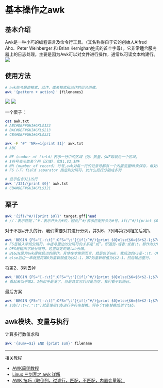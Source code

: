 # 基本操作之awk

## 基本介绍
Awk是一种小巧的编程语言及命令行工具。（其名称得自于它的创始人Alfred Aho、Peter Weinberger 和 Brian Kernighan姓氏的首个字母）。它非常适合服务器上的日志处理，主要是因为Awk可以对文件进行操作，通常以可读文本构建行。
![](https://img.linux.net.cn/data/attachment/album/201502/09/205716uph3b7dlvzgdpykc.jpg)

## 使用方法
```bash
# awk指令是由模式、动作，或者模式和动作的组合组成。
awk '{pattern + action}' {filenames}
```
![](https://mmbiz.qpic.cn/mmbiz_png/9aPYe0E1fb0VAiaysoCX4stsnE05XCdEwib06lOxoGAOW3U74cZjJAfE6tU1fK0MYLtZ5mO9TS3icMfZqib9TNgWdw/640?wx_fmt=png&tp=webp&wxfrom=5&wx_lazy=1&wx_co=1)
![](https://mmbiz.qpic.cn/mmbiz_png/9aPYe0E1fb0VAiaysoCX4stsnE05XCdEwMibpicGPZLWuULvT7IYU4QeZFVtkI15HYcnDLzHkYFgXrEsoibaEC1iaUg/640?wx_fmt=png&tp=webp&wxfrom=5&wx_lazy=1&wx_co=1)

一个栗子：
```bash
cat awk.txt
# ABC#DEF#GHI#GKL$123
# BAC#DEF#GHI#GKL$213
# CBA#DEF#GHI#GKL$321

awk -F "#" 'NR==1{print $1}' awk.txt
# ABC

# NF（number of field）表示一行中的区域（列）数量，$NF取最后一个区域。
# $符号表示取某个列（区域），如$1,$2,$NF
# NR (number of record) 行号,awk对每一行的记录号都有一个内置变量NR来保存，每处理完一条记录NR的值就会自动+1.默认处理所有行。
# FS（-F）field separator 指定列分隔符，以什么把行分隔成多列

# 显示包含321的行
awk '/321/{print $0}' awk.txt
# CBA#DEF#GHI#GKL$321
```

## 栗子
```bash
awk '{if(/^#/){print $0}}' target.gff|head
# //：表示匹配；^#：表示开头为#的，因此/^#/表示匹配开头为#号。if(/^#/){print $0}串起来就是: 如果是以#开头，那么打印整行。
```

对于不是#开头的行，我们需要对其进行分列，并对6、7列与第2列相加后减1。
```bash
awk 'BEGIN {FS="[-:\t]";OFS="\t"}{if(/^#/){print $0}else{$6=$6+$2-1;$7=$7+$2-1;print $0}}' target.gff
# FS是输入字段分隔符，中括号里边的分隔符的关系是“或”。即遇到-或者:或者\t，都作为分隔符分开。
# OFS是输出字段分隔符。这里指定的是tab分隔。
# BEGIN是为awk提供启动的操作。具体在本案例而言，就是告诉awk，我后边的FS是-:\t，OFS是"\t"。
# else后边一串就是将第6列重新赋值为$$2-1，第7列重新赋值为$$2-1。然后输出整行。
```

将第2、3列去掉
```bash
awk 'BEGIN {FS="[-:\t]";OFS="\t"}{if(/^#/){print $0}else{$6=$6+$2-1;$7=$7+$2-1;$2=$3="";print $0}}' target.gff|more
# 看起来似乎第2、3列似乎是没了。但是其实它们只是为空，我们看不到而已。
```

最后方案
```bash
awk 'BEGIN {FS="[-:\t]";OFS="\t"}{if(/^#/){print $0}else{$6=$6+$2-1;$7=$7+$2-1;$2=$3="";sub(/\t+/,"\t");print}}' target.gff  > output.gff
# sub(/\t+/,"\t")就是使用sub进行字符串替换。将多个tab替换成单个tab。
```

## awk模块、变量与执行



计算多行数值求和
```bash
awk '{sum+=$1} END {print sum}' filename
```


---
相关教程
+ [AWK简明教程](https://coolshell.cn/articles/9070.html)
+ [Linux 三剑客之 awk 详解](https://mp.weixin.qq.com/s?__biz=MzAxODI5ODMwOA==&mid=2666545074&idx=1&sn=7a6f86ae45c5e7254b71da7fcbbdef8d&chksm=80dcfb19b7ab720ff5ffc78d77092b805c54b22839e02fbf4741f06be90845552172258ac978&scene=0&xtrack=1#rd)
+ [AWK 技巧（取倒列，过滤行，匹配，不匹配，内置变量等）](https://www.cnblogs.com/kevingrace/p/8481965.html)








